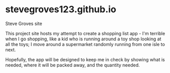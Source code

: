# stevegroves123.github.io
Steve Groves site

This project site hosts my attempt to create a shopping list app - I'm terrible when I go shopping, like a kid who is running around a toy shop looking at all the toys; I move around a supermarket randomly running from one isle to next.

Hopefully, the app will be designed to keep me in check by showing what is needed, where it will be packed away, and the quantity needed.
